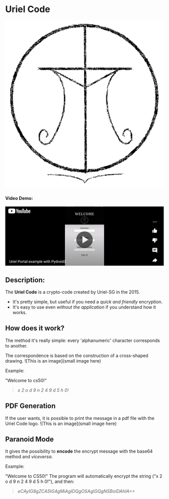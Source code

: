 # Uriel Code

![This is an image](https://raw.githubusercontent.com/Uriel-SG/CS50p_final_project/main/uriel.png?token=GHSAT0AAAAAAB3QWETULNC2CDBDVPFZK2M6Y35KRTQ)

#### Video Demo:

[![Watch the video](https://raw.githubusercontent.com/Uriel-SG/Uriel-Portal/main/example.jpg)](https://youtu.be/8EHYuSfHobg)

## Description:

The **Uriel Code** is a crypto-code created by Uriel-SG in the 2015.

- It's pretty simple, but useful if you need a *quick and friendly* encryption.
- It's easy to use even *without the application* if you understand how it works.


## How does it work?

The method it's really simple: every 'alphanumeric' character corresponds to another.

The correspondence is based on the construction of a cross-shaped drawing.
![This is an image](small image here)

Example:

"Welcome to cs50!"

> *x 2 o d 9 n 2   4 9   d 5 h 0!*


## PDF Generation

If the user wants, it is possible to print the message in a pdf file with the Uriel Code logo.
![This is an image](small image here)


## Paranoid Mode

It gives the possibility to **encode** the encrypt message with the base64 method and *viceversa*.

Example:

"Welcome to CS50!"
The program will automatically encrypt the string ("x 2 o d 9 n 2   4 9   d 5 h 0!"), and then:

> *eCAyIG8gZCA5IG4gMiAgIDQgOSAgIGQgNSBoIDAhIA==*
